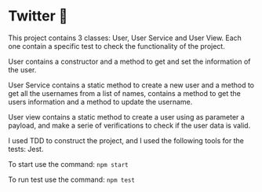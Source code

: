 # Twitter 🚀

This project contains 3 classes: User, User Service and User View.
Each one contain a specific test to check the functionality of the project.

User contains a constructor and a method to get and set the information of the user.

User Service contains a static method to create a new user and a method to get all the usernames from a list of names, contains a method to get the users information and a method to update the username.

User view contains a static method to create a user using as parameter a payload, and make a serie of verifications to check if the user data is valid.

I used TDD to construct the project, and I used the following tools for the tests: Jest.

To start use the command:
`npm start`

To run test use the command:
`npm test`
